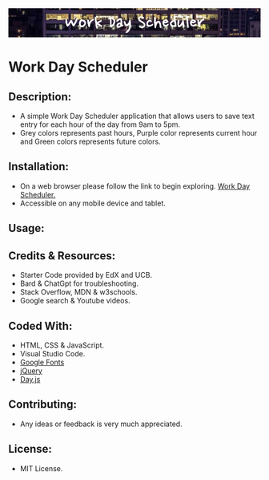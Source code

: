 <img src="./assets/images/wdsbanner.png">

# Work Day Scheduler

## Description:
* A simple Work Day Scheduler application that allows users to save text entry for each hour of the day from 9am to 5pm.
* Grey colors represents past hours, Purple color represents current hour and Green colors represents future colors.

## Installation:
* On a web browser please follow the link to begin exploring. [Work Day Scheduler.](https://junel-balbin.github.io/BC5-Work-Day-Scheduler/)
* Accessible on any mobile device and tablet.

## Usage:

## Credits & Resources:

* Starter Code provided by EdX and UCB.
* Bard & ChatGpt for troubleshooting.
* Stack Overflow, MDN & w3schools.
* Google search & Youtube videos.

## Coded With:
* HTML, CSS & JavaScript.
* Visual Studio Code.
* [Google Fonts](https://fonts.google.com/)
* [jQuery](https://jquery.com/)
* [Day.js](https://day.js.org/)

## Contributing:

* Any ideas or feedback is very much appreciated.

## License:

* MIT License.